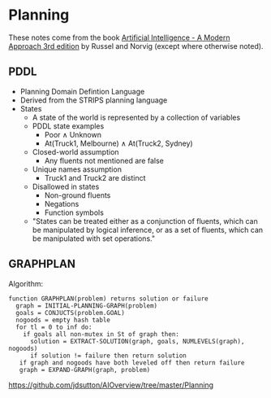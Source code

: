 # Planning

These notes come from the book [Artificial Intelligence - A Modern Approach 3rd edition](http://aima.cs.berkeley.edu/) by Russel and Norvig (except where otherwise noted).

## PDDL

- Planning Domain Defintion Language
- Derived from the STRIPS planning language
- States
  - A state of the world is represented by a collection of variables
  - PDDL state examples
    - Poor ∧ Unknown
    - At(Truck1, Melbourne) ∧ At(Truck2, Sydney)
  - Closed-world assumption
    - Any fluents not mentioned are false
  - Unique names assumption
    - Truck1 and Truck2 are distinct
  - Disallowed in states
    - Non-ground fluents
    - Negations
    - Function symbols
  - "States can be treated either as a conjunction of fluents, which can be manipulated by logical inference, or as a set of fluents, which can be manipulated with set operations."

## GRAPHPLAN

Algorithm:

```
function GRAPHPLAN(problem) returns solution or failure
  graph = INITIAL-PLANNING-GRAPH(problem)
  goals = CONJUCTS(problem.GOAL)
  nogoods = empty hash table
  for tl = 0 to inf do:
    if goals all non-mutex in St of graph then:
      solution = EXTRACT-SOLUTION(graph, goals, NUMLEVELS(graph), nogoods)
      if solution != failure then return solution
   if graph and nogoods have both leveled off then return failure
   graph = EXPAND-GRAPH(graph, problem)
```





https://github.com/jdsutton/AIOverview/tree/master/Planning
